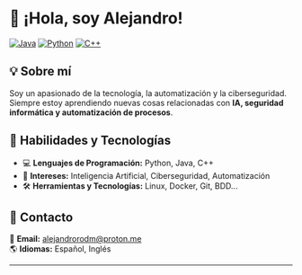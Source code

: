 # 👋 ¡Hola, soy Alejandro!

[![Java](https://img.shields.io/badge/Java-%23ED8B00.svg?logo=openjdk&logoColor=white)](#) 
[![Python](https://img.shields.io/badge/Python-3776AB?logo=python&logoColor=fff)](#)
[![C++](https://img.shields.io/badge/C++-%2300599C.svg?logo=c%2B%2B&logoColor=white)](#)

## 💡 Sobre mí
Soy un apasionado de la tecnología, la automatización y la ciberseguridad. Siempre estoy aprendiendo nuevas cosas relacionadas con **IA, seguridad informática y automatización de procesos**.

## 🚀 Habilidades y Tecnologías
- 💻 **Lenguajes de Programación:** Python, Java, C++
- 🔐 **Intereses:** Inteligencia Artificial, Ciberseguridad, Automatización
- 🛠 **Herramientas y Tecnologías:** Linux, Docker, Git, BDD...

## 💬 Contacto
📩 **Email:** [alejandrorodm@proton.me](mailto:alejandrorodm@proton.me)  
🌎 **Idiomas:** Español, Inglés  

---


